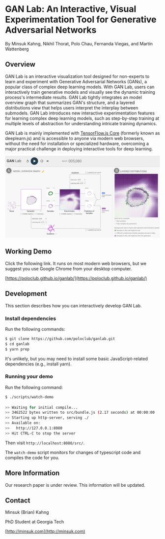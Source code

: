 # GAN Lab: An Interactive, Visual Experimentation Tool for Generative Adversarial Networks

By Minsuk Kahng, Nikhil Thorat, Polo Chau, Fernanda Viegas, and Martin Wattenberg


## Overview

GAN Lab is an interactive visualization tool designed for non-experts to learn and experiment with Generative Adversarial Networks (GANs), a popular class of complex deep learning models. With GAN Lab, users can interactively train generative models and visually see the dynamic training process's intermediate results. GAN Lab tightly integrates an model overview graph that summarizes GAN's structure, and a layered distributions view that helps users interpret the interplay between submodels. GAN Lab introduces new interactive experimentation features for learning complex deep learning models, such as step-by-step training at multiple levels of abstraction for understanding intricate training dynamics. 

GAN Lab is mainly implemented with [TensorFlow.js Core](https://github.com/tensorflow/tfjs-core) (formerly known as deeplearn.js) and is accessible to anyone via modern web browsers, without the need for installation or specialized hardware, overcoming a major practical challenge in deploying interactive tools for deep learning.

![Screenshot of GAN Lab](ganlab-teaser.png)


## Working Demo

Click the following link. It runs on most modern web browsers, but we suggest you use Google Chrome from your desktop computer.

[https://poloclub.github.io/ganlab/](https://poloclub.github.io/ganlab/)


## Development

This section describes how you can interactively develop GAN Lab.

### Install dependencies

Run the following commands: 

```bash
$ git clone https://github.com/poloclub/ganlab.git
$ cd ganlab
$ yarn prep
```

It's unlikely, but you may need to install some basic JavaScript-related dependencies (e.g., install yarn).


### Running your demo

Run the following command:

```bash
$ ./scripts/watch-demo

>> Waiting for initial compile...
>> 3462522 bytes written to src/bundle.js (2.17 seconds) at 00:00:00
>> Starting up http-server, serving ./
>> Available on:
>>   http://127.0.0.1:8080
>> Hit CTRL-C to stop the server
```

Then visit `http://localhost:8080/src/`. 

The `watch-demo` script monitors for changes of typescript code 
and compiles the code for you.


## More Information

Our research paper is under review. This information will be updated.


## Contact

Minsuk (Brian) Kahng

PhD Student at Georgia Tech

[http://minsuk.com](http://minsuk.com)
